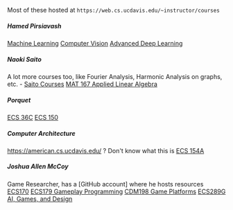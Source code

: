 
Most of these hosted at `https://web.cs.ucdavis.edu/~instructor/courses`

##### Hamed Pirsiavash
[Machine Learning](https://web.cs.ucdavis.edu/~hpirsiav/courses/MLf24/)
[Computer Vision](https://web.cs.ucdavis.edu/~hpirsiav/courses/CVf24/)
[Advanced Deep Learning](https://web.cs.ucdavis.edu/~hpirsiav/courses/289Ls24/)

##### Naoki Saito
A lot more courses too, like Fourier Analysis, Harmonic Analysis on graphs, etc. - [Saito Courses](https://www.math.ucdavis.edu/~saito/courses/)
[MAT 167 Applied Linear Algebra](https://www.math.ucdavis.edu/~saito/courses/167/lectures.html)

##### Porquet
[ECS 36C](https://lupteach.gitlab.io/courses/ucd-ecs36c/online/)
[ECS 150](https://lupteach.gitlab.io/courses/ucd-ecs150/online/)

##### Computer Architecture
https://american.cs.ucdavis.edu/ ? Don't know what this is
[ECS 154A](https://american.cs.ucdavis.edu/academic/ecs154a.w24/index.html)

##### Joshua Allen McCoy 
Game Researcher, has a [GitHub account] where he hosts resources 
[ECS170](https://github.com/dr-jam/ECS170)
[ECS179 Gameplay Programming](https://github.com/dr-jam/GameplayProgramming)
[CDM198 Game Platforms](https://github.com/dr-jam/GamePlatforms)
[ECS289G AI, Games, and Design](https://github.com/dr-jam/AI-Games-Design)



